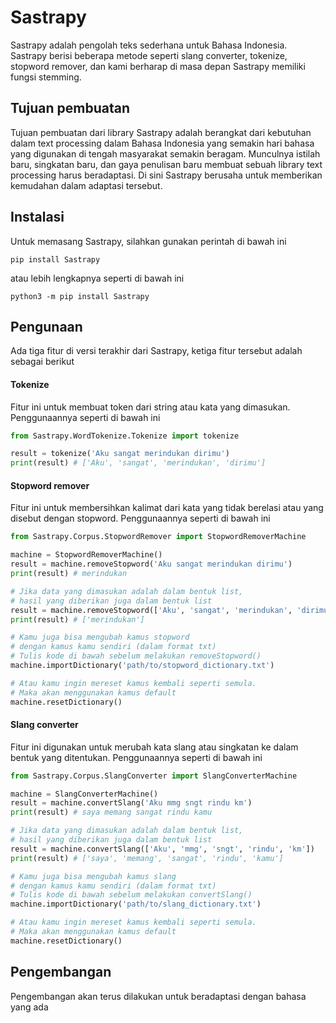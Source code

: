 # Sastrapy
Sastrapy adalah pengolah teks sederhana untuk Bahasa Indonesia. Sastrapy berisi beberapa metode seperti slang converter, tokenize, stopword remover, dan kami berharap di masa depan Sastrapy memiliki fungsi stemming.

## Tujuan pembuatan
Tujuan pembuatan dari library Sastrapy adalah berangkat dari kebutuhan dalam text processing dalam Bahasa Indonesia yang semakin hari bahasa yang digunakan di tengah masyarakat semakin beragam. Munculnya istilah baru, singkatan baru, dan gaya penulisan baru membuat sebuah library text processing harus beradaptasi. Di sini Sastrapy berusaha untuk memberikan kemudahan dalam adaptasi tersebut.

## Instalasi
Untuk memasang Sastrapy, silahkan gunakan perintah di bawah ini
```
pip install Sastrapy
```
atau lebih lengkapnya seperti di bawah ini
```
python3 -m pip install Sastrapy
```

## Pengunaan
Ada tiga fitur di versi terakhir dari Sastrapy, ketiga fitur tersebut adalah sebagai berikut
#### Tokenize
Fitur ini untuk membuat token dari string atau kata yang dimasukan. Penggunaannya seperti di bawah ini
```py
from Sastrapy.WordTokenize.Tokenize import tokenize

result = tokenize('Aku sangat merindukan dirimu')
print(result) # ['Aku', 'sangat', 'merindukan', 'dirimu']
```
#### Stopword remover
Fitur ini untuk membersihkan kalimat dari kata yang tidak berelasi atau yang disebut dengan stopword. Penggunaannya seperti di bawah ini
```py
from Sastrapy.Corpus.StopwordRemover import StopwordRemoverMachine

machine = StopwordRemoverMachine()
result = machine.removeStopword('Aku sangat merindukan dirimu')
print(result) # merindukan

# Jika data yang dimasukan adalah dalam bentuk list,
# hasil yang diberikan juga dalam bentuk list
result = machine.removeStopword(['Aku', 'sangat', 'merindukan', 'dirimu'])
print(result) # ['merindukan']

# Kamu juga bisa mengubah kamus stopword
# dengan kamus kamu sendiri (dalam format txt)
# Tulis kode di bawah sebelum melakukan removeStopword()
machine.importDictionary('path/to/stopword_dictionary.txt')

# Atau kamu ingin mereset kamus kembali seperti semula. 
# Maka akan menggunakan kamus default
machine.resetDictionary()
```

#### Slang converter
Fitur ini digunakan untuk merubah kata slang atau singkatan ke dalam bentuk yang ditentukan. Penggunaannya seperti di bawah ini
```py
from Sastrapy.Corpus.SlangConverter import SlangConverterMachine

machine = SlangConverterMachine()
result = machine.convertSlang('Aku mmg sngt rindu km')
print(result) # saya memang sangat rindu kamu

# Jika data yang dimasukan adalah dalam bentuk list,
# hasil yang diberikan juga dalam bentuk list
result = machine.convertSlang(['Aku', 'mmg', 'sngt', 'rindu', 'km'])
print(result) # ['saya', 'memang', 'sangat', 'rindu', 'kamu']

# Kamu juga bisa mengubah kamus slang
# dengan kamus kamu sendiri (dalam format txt)
# Tulis kode di bawah sebelum melakukan convertSlang()
machine.importDictionary('path/to/slang_dictionary.txt')

# Atau kamu ingin mereset kamus kembali seperti semula. 
# Maka akan menggunakan kamus default
machine.resetDictionary()
```
## Pengembangan
Pengembangan akan terus dilakukan untuk beradaptasi dengan bahasa yang ada
